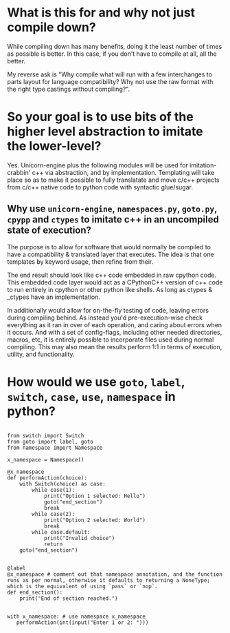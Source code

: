 # What is this for and why not just compile down?

While compiling down has many benefits, doing it the least number of times as possible is better. In this case, if you don't have to compile at all, all the better.

My reverse ask is "Why compile what will run with a few interchanges to parts layout for language compatibility? Why not use the raw format with the right type castings without compiling?".

# So your goal is to use bits of the higher level abstraction to imitate the lower-level?

Yes. Unicorn-engine plus the following modules will be used for imitation-crabbin' c++ via abstraction, and by implementation. Templating will take place so as to make it possible to fully translatate and move
 c/c++ projects from c/c++ native code to python code with syntactic glue/sugar.

## Why use `unicorn-engine`, `namespaces.py`, `goto.py`, `cpypp` and `ctypes` to imitate c++ in an uncompiled state of execution?

The purpose is to allow for software that would normally be compiled to have a compatibility & translated layer that executes. The idea is that one templates by keyword usage, then refine from their.

The end result should look like c++ code embedded in raw cpython code. This embedded code layer would act as a CPythonC++ version of c++ code to run entirely in cpython or other python like shells. As long as ctypes & _ctypes
 have an implementation.

In additionally would allow for on-the-fly testing of code, leaving errors during compiling behind. As instead you'd pre-execution-wise check everything as it ran in over of each operation, and caring about errors when it
 occurs. And with a set of config-flags, including other needed directories, macros, etc, it is entirely possible to incorporate files used during normal compiling.
This may also mean the results perform 1:1 in terms of execution, utility, and functionality.

# How would we use `goto`, `label`, `switch`, `case`, `use`, `namespace` in python?

```

from switch import Switch
from goto import label, goto
from namespace import Namespace

x_namespace = Namespace()

@x_namespace
def performAction(choice):
    with Switch(choice) as case:
        while case(1):
            print("Option 1 selected: Hello")
            goto("end_section")
            break
        while case(2):
            print("Option 2 selected: World")
            break
        while case.default:
            print("Invalid choice")
            return
    goto("end_section")


@label
@x_namespace # comment out that namespace annotation, and the function runs as per normal, otherwise it defaults to returning a NoneType; which is the equivalent of using `pass` or `nop`.
def end_section():
    print("End of section reached.")


with x_namespace: # use namespace x_namespace
   performAction(int(input("Enter 1 or 2: ")))

```

